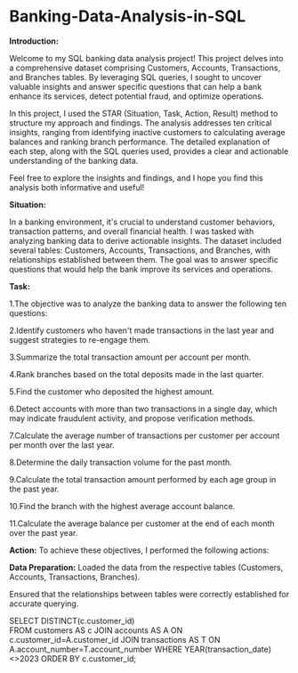 # Banking-Data-Analysis-in-SQL
**Introduction:**

Welcome to my SQL banking data analysis project! This project delves into a comprehensive dataset comprising Customers, Accounts, Transactions, and Branches tables. By leveraging SQL queries, I sought to uncover valuable insights and answer specific questions that can help a bank enhance its services, detect potential fraud, and optimize operations.

In this project, I used the STAR (Situation, Task, Action, Result) method to structure my approach and findings. The analysis addresses ten critical insights, ranging from identifying inactive customers to calculating average balances and ranking branch performance. The detailed explanation of each step, along with the SQL queries used, provides a clear and actionable understanding of the banking data.

Feel free to explore the insights and findings, and I hope you find this analysis both informative and useful!


**Situation:**

In a banking environment, it's crucial to understand customer behaviors, transaction patterns, and overall financial health. I was tasked with analyzing banking data to derive actionable insights. The dataset included several tables: Customers, Accounts, Transactions, and Branches, with relationships established between them. The goal was to answer specific questions that would help the bank improve its services and operations.

**Task:**

1.The objective was to analyze the banking data to answer the following ten questions:

2.Identify customers who haven't made transactions in the last year and suggest strategies to re-engage them.

3.Summarize the total transaction amount per account per month.

4.Rank branches based on the total deposits made in the last quarter.

5.Find the customer who deposited the highest amount.

6.Detect accounts with more than two transactions in a single day, which may indicate fraudulent activity, and propose verification methods.

7.Calculate the average number of transactions per customer per account per month over the last year.

8.Determine the daily transaction volume for the past month.

9.Calculate the total transaction amount performed by each age group in the past year.

10.Find the branch with the highest average account balance.

11.Calculate the average balance per customer at the end of each month over the past year.


**Action:**
To achieve these objectives, I performed the following actions:


**Data Preparation:**
Loaded the data from the respective tables (Customers, Accounts, Transactions, Branches).

Ensured that the relationships between tables were correctly established for accurate querying.


SELECT DISTINCT(c.customer_id)  
FROM customers AS c 
JOIN accounts AS A
ON c.customer_id=A.customer_id
JOIN transactions AS T 
ON A.account_number=T.account_number
WHERE YEAR(transaction_date)<>2023
ORDER BY c.customer_id;

